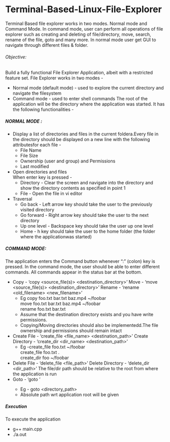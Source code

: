 # Terminal-Based-Linux-File-Explorer
Terminal Based file explorer works in two modes. Normal mode and Command Mode. In command mode, user can perform all operations of file explorer such as creating and deleting of file/directory, move, search, rename of the file, goto and many more. In normal mode user get GUI to navigate through different files &amp; folder.
###### Objective: 
Build a fully functional File Explorer Application, albeit with a restricted feature set.
File Explorer works in two modes -
  - Normal mode (default mode) - used to explore the current directory and navigate the filesystem
  - Command mode - used to enter shell commands
The root of the application will be the directory where the application was started.
It has the following functionalities -

##### NORMAL MODE :

  - Display a list of directories and files in the current foldera.Every file in the directory should be displayed on a new line with the following attributesfor each file -
      -  File Name
      - File Size
      - Ownership (user and group) and Permissions
      - Last modified
  - Open directories and files      
    When enter key is pressed -
      - Directory - Clear the screen and navigate into the directory and show the directory contents as specified in point 1
      - File - Open the file in vi editor
  - Traversal
      - Go back - Left arrow key should take the user to the previously visited directory
      - Go forward - Right arrow key should take the user to the next directory
      - Up one level - Backspace key should take the user up one level
      - Home - ​h​ key should take the user to the home folder (the folder where the applicationwas started)

##### COMMAND MODE:

  The application enters the Command button whenever “:” (colon) key is pressed. In the command mode, the user should be able to enter different commands. All commands appear in the status bar at the bottom.
  - Copy - ‘copy <source_file(s)> <destination_directory>’
    Move - ‘move <source_file(s)> <destination_directory>’
    Rename - ‘rename <old_filename> <new_filename>’
      - Eg copy foo.txt bar.txt baz.mp4 ~/foobar   
             move foo.txt bar.txt baz.mp4 ~/foobar   
             rename foo.txt bar.txt
      - Assume that the destination directory exists and you have write permissions.
      - Copying/Moving directories should also be implementedd.The file ownership and permissions should remain intact
  - Create File - ‘create_file <file_name> <destination_path>’
    Create Directory - ‘create_dir <dir_name> <destination_path>’
      - Eg -create_file foo.txt ~/foobar   
            create_file foo.txt .   
            create_dir foo ~/foobar
  - Delete File - ‘delete_file <file_path>’
    Delete Directory - ‘delete_dir <dir_path>’
    The file/dir path should be relative to the root from where the application is run
  - Goto - ‘goto <location>’
    - Eg - goto <directory_path>
    - Absolute path wrt application root will be given
  
  ##### Execution
  To execute the application
  
   - g++ main.cpp
   - ./a.out
